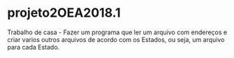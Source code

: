 # projeto2OEA2018.1
Trabalho de casa - Fazer um programa que ler um arquivo com endereços e criar varios outros arquivos de acordo com os Estados, ou seja, um arquivo para cada Estado.
